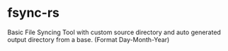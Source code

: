 # fsync-rs
Basic File Syncing Tool with custom source directory and auto generated output directory from a base. (Format Day-Month-Year)
